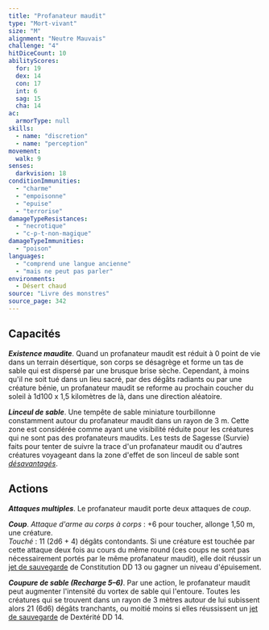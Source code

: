 ```yaml
---
title: "Profanateur maudit"
type: "Mort-vivant"
size: "M"
alignment: "Neutre Mauvais"
challenge: "4"
hitDiceCount: 10
abilityScores:
  for: 19
  dex: 14
  con: 17
  int: 6
  sag: 15
  cha: 14
ac:
  armorType: null
skills:
  - name: "discretion"
  - name: "perception"
movement:
  walk: 9
senses:
  darkvision: 18
conditionImmunities:
  - "charme"
  - "empoisonne"
  - "epuise"
  - "terrorise"
damageTypeResistances:
  - "necrotique"
  - "c-p-t-non-magique"
damageTypeImmunities:
  - "poison"
languages:
  - "comprend une langue ancienne"
  - "mais ne peut pas parler"
environments:
  - Désert chaud
source: "Livre des monstres"
source_page: 342
---
```

## Capacités
_**Existence maudite**_. Quand un profanateur maudit est réduit à 0 point de vie dans un terrain désertique, son corps se désagrège et forme un tas de sable qui est dispersé par une brusque brise sèche. Cependant, à moins qu'il ne soit tué dans un lieu sacré, par des dégâts radiants ou par une créature bénie, un profanateur maudit se reforme au prochain coucher du soleil à 1d100 x 1,5 kilomètres de là, dans une direction aléatoire.

_**Linceul de sable**_. Une tempête de sable miniature tourbillonne constamment autour du profanateur maudit dans un rayon de 3 m. Cette zone est considérée comme ayant une visibilité réduite pour les créatures qui ne sont pas des profanateurs maudits. Les tests de Sagesse (Survie) faits pour tenter de suivre la trace d'un profanateur maudit ou d'autres créatures voyageant dans la zone d'effet de son linceul de sable sont [_désavantagés_](/utiliser-les-caracteristiques/#avantage-et-desavantage).

## Actions
_**Attaques multiples**_. Le profanateur maudit porte deux attaques de _coup_.

_**Coup**_. _Attaque d'arme au corps à corps_ : +6 pour toucher, allonge 1,50 m, une créature.  
_Touché_ : 11 (2d6 + 4) dégâts contondants. Si une créature est touchée par cette attaque deux fois au cours du même round (ces coups ne sont pas nécessairement portés par le même profanateur maudit), elle doit réussir un [jet de sauvegarde](/utiliser-les-caracteristiques/#jets-de-sauvegarde) de Constitution DD 13 ou gagner un niveau d'épuisement.

_**Coupure de sable (Recharge 5–6)**_. Par une action, le profanateur maudit peut augmenter l'intensité du vortex de sable qui l'entoure. Toutes les créatures qui se trouvent dans un rayon de 3 mètres autour de lui subissent alors 21 (6d6) dégâts tranchants, ou moitié moins si elles réussissent un [jet de sauvegarde](/utiliser-les-caracteristiques/#jets-de-sauvegarde) de Dextérité DD 14.

